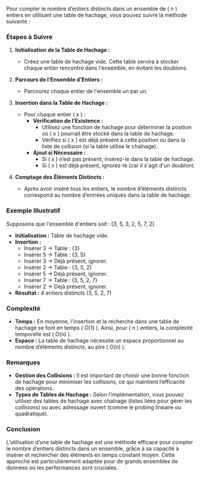 Pour compter le nombre d’entiers distincts dans un ensemble de \( n \) entiers en utilisant une table de hachage, vous pouvez suivre la méthode suivante :

### Étapes à Suivre

1. **Initialisation de la Table de Hachage :**
   - Créez une table de hachage vide. Cette table servira à stocker chaque entier rencontré dans l'ensemble, en évitant les doublons.

2. **Parcours de l’Ensemble d’Entiers :**
   - Parcourez chaque entier de l'ensemble un par un.

3. **Insertion dans la Table de Hachage :**
   - Pour chaque entier \( x \) :
     - **Vérification de l’Existence :**
       - Utilisez une fonction de hachage pour déterminer la position où \( x \) pourrait être stocké dans la table de hachage.
       - Vérifiez si \( x \) est déjà présent à cette position ou dans la liste de collision (si la table utilise le chaînage).
     - **Ajout si Nécessaire :**
       - Si \( x \) n’est pas présent, insérez-le dans la table de hachage.
       - Si \( x \) est déjà présent, ignorez-le (car il s'agit d'un doublon).

4. **Comptage des Éléments Distincts :**
   - Après avoir inséré tous les entiers, le nombre d’éléments distincts correspond au nombre d’entrées uniques dans la table de hachage.

### Exemple Illustratif

Supposons que l'ensemble d'entiers soit : [3, 5, 3, 2, 5, 7, 2]

- **Initialisation :** Table de hachage vide.
- **Insertion :**
  - Insérer 3 → Table : {3}
  - Insérer 5 → Table : {3, 5}
  - Insérer 3 → Déjà présent, ignorer.
  - Insérer 2 → Table : {3, 5, 2}
  - Insérer 5 → Déjà présent, ignorer.
  - Insérer 7 → Table : {3, 5, 2, 7}
  - Insérer 2 → Déjà présent, ignorer.
- **Résultat :** 4 entiers distincts (3, 5, 2, 7)

### Complexité

- **Temps :** En moyenne, l'insertion et la recherche dans une table de hachage se font en temps \( O(1) \). Ainsi, pour \( n \) entiers, la complexité temporelle est \( O(n) \).
- **Espace :** La table de hachage nécessite un espace proportionnel au nombre d’éléments distincts, au pire \( O(n) \).

### Remarques

- **Gestion des Collisions :** Il est important de choisir une bonne fonction de hachage pour minimiser les collisions, ce qui maintient l’efficacité des opérations.
- **Types de Tables de Hachage :** Selon l’implémentation, vous pouvez utiliser des tables de hachage avec chaînage (listes liées pour gérer les collisions) ou avec adressage ouvert (comme le probing linéaire ou quadratique).

### Conclusion

L’utilisation d’une table de hachage est une méthode efficace pour compter le nombre d’entiers distincts dans un ensemble, grâce à sa capacité à insérer et rechercher des éléments en temps constant moyen. Cette approche est particulièrement adaptée pour de grands ensembles de données où les performances sont cruciales.
